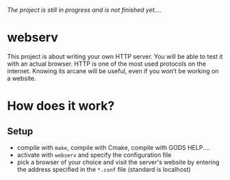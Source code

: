 _The project is still in progress and is not finished yet...._



# webserv
This project is about writing your own HTTP server. You will be able to test it with an actual browser. HTTP is one of the most used protocols on the internet. Knowing its arcane will be useful, even if you won’t be working on a website.


# How does it work?
## Setup
- compile with ``make``, compile with Cmake, compile with GODS HELP....
- activate with ``webserv`` and specify the configuration file
- pick a browser of your choice and visit the server's website by entering the address specified in the ``*.conf`` file (standard is localhost)
